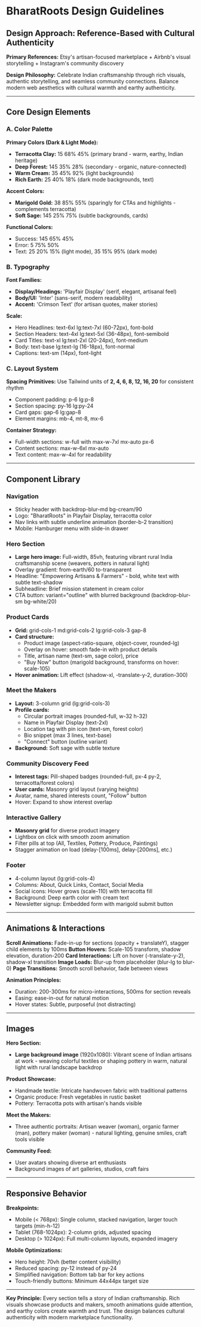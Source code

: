 # BharatRoots Design Guidelines

## Design Approach: Reference-Based with Cultural Authenticity

**Primary References:** Etsy's artisan-focused marketplace + Airbnb's visual storytelling + Instagram's community discovery

**Design Philosophy:** Celebrate Indian craftsmanship through rich visuals, authentic storytelling, and seamless community connections. Balance modern web aesthetics with cultural warmth and earthy authenticity.

---

## Core Design Elements

### A. Color Palette

**Primary Colors (Dark & Light Mode):**
- **Terracotta Clay:** 15 68% 45% (primary brand - warm, earthy, Indian heritage)
- **Deep Forest:** 145 35% 28% (secondary - organic, nature-connected)
- **Warm Cream:** 35 45% 92% (light backgrounds)
- **Rich Earth:** 25 40% 18% (dark mode backgrounds, text)

**Accent Colors:**
- **Marigold Gold:** 38 85% 55% (sparingly for CTAs and highlights - complements terracotta)
- **Soft Sage:** 145 25% 75% (subtle backgrounds, cards)

**Functional Colors:**
- Success: 145 65% 45%
- Error: 5 75% 50%
- Text: 25 20% 15% (light mode), 35 15% 95% (dark mode)

### B. Typography

**Font Families:**
- **Display/Headings:** 'Playfair Display' (serif, elegant, artisanal feel)
- **Body/UI:** 'Inter' (sans-serif, modern readability)
- **Accent:** 'Crimson Text' (for artisan quotes, maker stories)

**Scale:**
- Hero Headlines: text-6xl lg:text-7xl (60-72px), font-bold
- Section Headers: text-4xl lg:text-5xl (36-48px), font-semibold
- Card Titles: text-xl lg:text-2xl (20-24px), font-medium
- Body: text-base lg:text-lg (16-18px), font-normal
- Captions: text-sm (14px), font-light

### C. Layout System

**Spacing Primitives:** Use Tailwind units of **2, 4, 6, 8, 12, 16, 20** for consistent rhythm
- Component padding: p-6 lg:p-8
- Section spacing: py-16 lg:py-24
- Card gaps: gap-6 lg:gap-8
- Element margins: mb-4, mt-8, mx-6

**Container Strategy:**
- Full-width sections: w-full with max-w-7xl mx-auto px-6
- Content sections: max-w-6xl mx-auto
- Text content: max-w-4xl for readability

---

## Component Library

### Navigation
- Sticky header with backdrop-blur-md bg-cream/90
- Logo: "BharatRoots" in Playfair Display, terracotta color
- Nav links with subtle underline animation (border-b-2 transition)
- Mobile: Hamburger menu with slide-in drawer

### Hero Section
- **Large hero image:** Full-width, 85vh, featuring vibrant rural India craftsmanship scene (weavers, potters in natural light)
- Overlay gradient: from-earth/60 to-transparent
- Headline: "Empowering Artisans & Farmers" - bold, white text with subtle text-shadow
- Subheadline: Brief mission statement in cream color
- CTA button: variant="outline" with blurred background (backdrop-blur-sm bg-white/20)

### Product Cards
- **Grid:** grid-cols-1 md:grid-cols-2 lg:grid-cols-3 gap-8
- **Card structure:** 
  - Product image (aspect-ratio-square, object-cover, rounded-lg)
  - Overlay on hover: smooth fade-in with product details
  - Title, artisan name (text-sm, sage color), price
  - "Buy Now" button (marigold background, transforms on hover: scale-105)
- **Hover animation:** Lift effect (shadow-xl, -translate-y-2, duration-300)

### Meet the Makers
- **Layout:** 3-column grid (lg:grid-cols-3)
- **Profile cards:**
  - Circular portrait images (rounded-full, w-32 h-32)
  - Name in Playfair Display (text-2xl)
  - Location tag with pin icon (text-sm, forest color)
  - Bio snippet (max 3 lines, text-base)
  - "Connect" button (outline variant)
- **Background:** Soft sage with subtle texture

### Community Discovery Feed
- **Interest tags:** Pill-shaped badges (rounded-full, px-4 py-2, terracotta/forest colors)
- **User cards:** Masonry grid layout (varying heights)
- Avatar, name, shared interests count, "Follow" button
- Hover: Expand to show interest overlap

### Interactive Gallery
- **Masonry grid** for diverse product imagery
- Lightbox on click with smooth zoom animation
- Filter pills at top (All, Textiles, Pottery, Produce, Paintings)
- Stagger animation on load (delay-[100ms], delay-[200ms], etc.)

### Footer
- 4-column layout (lg:grid-cols-4)
- Columns: About, Quick Links, Contact, Social Media
- Social icons: Hover grows (scale-110) with terracotta fill
- Background: Deep earth color with cream text
- Newsletter signup: Embedded form with marigold submit button

---

## Animations & Interactions

**Scroll Animations:** Fade-in-up for sections (opacity + translateY), stagger child elements by 100ms
**Button Hovers:** Scale-105 transform, shadow elevation, duration-200
**Card Interactions:** Lift on hover (-translate-y-2), shadow-xl transition
**Image Loads:** Blur-up from placeholder (blur-lg to blur-0)
**Page Transitions:** Smooth scroll behavior, fade between views

**Animation Principles:**
- Duration: 200-300ms for micro-interactions, 500ms for section reveals
- Easing: ease-in-out for natural motion
- Hover states: Subtle, purposeful (not distracting)

---

## Images

**Hero Section:**
- **Large background image** (1920x1080): Vibrant scene of Indian artisans at work - weaving colorful textiles or shaping pottery in warm, natural light with rural landscape backdrop

**Product Showcase:**
- Handmade textile: Intricate handwoven fabric with traditional patterns
- Organic produce: Fresh vegetables in rustic basket
- Pottery: Terracotta pots with artisan's hands visible

**Meet the Makers:**
- Three authentic portraits: Artisan weaver (woman), organic farmer (man), pottery maker (woman) - natural lighting, genuine smiles, craft tools visible

**Community Feed:**
- User avatars showing diverse art enthusiasts
- Background images of art galleries, studios, craft fairs

---

## Responsive Behavior

**Breakpoints:**
- Mobile (< 768px): Single column, stacked navigation, larger touch targets (min-h-12)
- Tablet (768-1024px): 2-column grids, adjusted spacing
- Desktop (> 1024px): Full multi-column layouts, expanded imagery

**Mobile Optimizations:**
- Hero height: 70vh (better content visibility)
- Reduced spacing: py-12 instead of py-24
- Simplified navigation: Bottom tab bar for key actions
- Touch-friendly buttons: Minimum 44x44px target size

---

**Key Principle:** Every section tells a story of Indian craftsmanship. Rich visuals showcase products and makers, smooth animations guide attention, and earthy colors create warmth and trust. The design balances cultural authenticity with modern marketplace functionality.